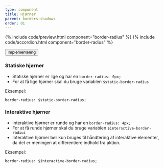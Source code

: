 ```yaml
---
type: component
title: Hjørner
parent: borders-shadows
order: 01
---
```


{% include code/preview.html component="border-radius" %}
{% include code/accordion.html component="border-radius" %}
<div class="accordion-bordered">
  <button class="button-unstyled accordion-button"
    aria-expanded="false" aria-controls="border-radius-docs">
    Implementering
  </button>
  <div id="border-radius-docs" class="accordion-content">
    <section>
        <h3 class="h4">Statiske hjørner</h3>
        <ul>
            <li>Statiske hjørner er lige og har en <code>border-radius: 0px;</code></li>
            <li>For at få lige hjørner skal du bruge variablen <code>$static-border-radius</code></li>
        </ul>
        <p class="h5 mb-3">Eksempel:</p>
        <div class="code-highlight">
            <code>border-radius: $static-border-radius;</code>
        </div>
        <h3 class="h4">Interaktive hjørner</h3>
        <ul>
            <li>Interaktive hjørner er runde og har en <code>border-radius: 4px;</code></li>
            <li>For at få runde hjørner skal du bruge variablen <code>$interactive-border-radius</code></li>
            <li>Interaktive hjørner bør kun bruges til håndtering af interaktive elementer, da det er meningen at differentiere indhold fra aktion.</li>
        </ul>
        <p class="h5 mb-3">Eksempel:</p>
        <div class="code-highlight">
            <code>border-radius: $interactive-border-radius;</code>
        </div>
    </section>
  </div>
</div>
